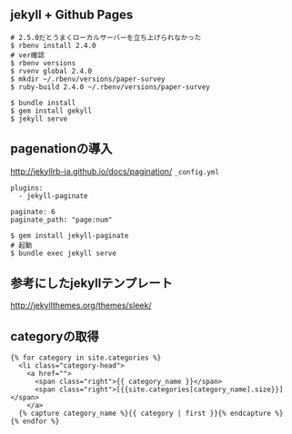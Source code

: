 ## jekyll + Github Pages

```
# 2.5.0だとうまくローカルサーバーを立ち上げられなかった
$ rbenv install 2.4.0
# ver確認
$ rbenv versions
$ rvenv global 2.4.0
$ mkdir ~/.rbenv/versions/paper-survey
$ ruby-build 2.4.0 ~/.rbenv/versions/paper-survey

$ bundle install
$ gem install gekyll
$ jekyll serve

```

## pagenationの導入
http://jekyllrb-ja.github.io/docs/pagination/
`_config.yml`
```
plugins:
  - jekyll-paginate

paginate: 6
paginate_path: "page:num"
```

```
$ gem install jekyll-paginate 
# 起動
$ bundle exec jekyll serve
```

## 参考にしたjekyllテンプレート
http://jekyllthemes.org/themes/sleek/  

## categoryの取得
```
{% for category in site.categories %}
  <li class="category-head">
    <a href="">
      <span class="right">{{ category_name }}</span>
      <span class="right">[{{site.categories[category_name].size}}]</span>
    </a>
  {% capture category_name %}{{ category | first }}{% endcapture %}
{% endfor %}
```
